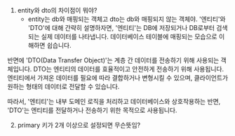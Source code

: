 1. entity와 dto의 차이점이 뭐야?
   - entity는 db와 매핑되는 객체고 dto는 db와 매핑되지 않는 객체야.
     '엔티티'와 'DTO'에 대해 간략히 설명하자면, '엔티티'는 DB에 저장되거나 DB로부터 검색되는 실제 데이터를 나타냅니다. 데이터베이스 테이블에 매핑되는 모습으로 이해하면 쉽습니다.

반면에 'DTO(Data Transfer Object)'는 계층 간 데이터를 전송하기 위해 사용되는 객체입니다. DTO는 엔티티의 데이터를 효율적이고 안전하게 전송하기 위해 사용됩니다. 엔티티에서 가져온 데이터를 필요에 따라 결합하거나 변형시킬 수 있으며, 클라이언트가 원하는 형태의 데이터로 전달할 수 있습니다.

따라서, '엔티티'는 내부 도메인 로직을 처리하고 데이터베이스와 상호작용하는 반면, 'DTO'는 엔티티를 전달하거나 전송하기 위한 목적으로 사용됩니다.

2. primary 키가 2개 이상으로 설정되면 무슨뜻임?
